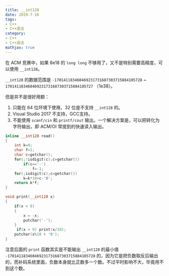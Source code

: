 ```yaml
---
title: __int128
date: 2019-7-16
tags:
- C++
- C++语法
category:
- C++
- C++语法
mathjax: true
---
```


在 ACM 竞赛中，如果 8e18 的 `long long` 不够用了，又不是特别需要高精度，可以使用 `__int128`。

`__int128` 的数据范围是 `-170141183460469231731687303715884105728` ~ `170141183460469231731687303715884105727` （1e38）。

但是并不是很好用额：

1. 只能在 64 位环境下使用，32 位是不支持 `__int128` 的。
2. Visual Studio 2017 不支持，GCC支持。
3. 不能使用 `scanf/cin` 和 `printf/cout` 输出。一个解决方案是，可以把转化为字符输出，即 ACM/OI 常提到的快速读入输出。

```c++
inline __int128 read()
{
    int k=0;
    char f=1;
    char c=getchar();
    for(;!isdigit(c);c=getchar())
        if(c=='-')
            f=-1;
    for(;isdigit(c);c=getchar())
        k=k*10+c-'0';
    return k*f;
}
```

```c++
void print(__int128 x)
{
    if(x < 0)
    {
        x = -x;
        putchar('-');
    }
     if(x > 9) print(x/10);
    putchar(x%10 + '0');
}
```

注意后面的 `print` 函数其实是不能输出 `__int128` 的最小值 `-170141183460469231731687303715884105728` 的，因为它是把负数取反后输出的，而补码系统里面，负数本身就比正数多一个数。不过平时影响不大，毕竟用不到这个数。
